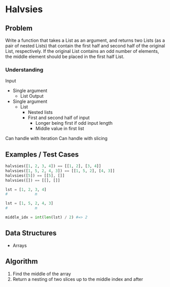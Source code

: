 # Halvsies

## Problem

Write a function that takes a List as an argument, and returns two Lists (as a pair of nested Lists) that contain the first half and second half of the original List, respectively. If the original List contains an odd number of elements, the middle element should be placed in the first half List.

### Understanding

Input
- Single argument
	- List
Output
- Single argument
	- List
		- Nested lists
		- First and second half of input
			- Longer being first if odd input length
			- Middle value in first list

Can handle with iteration
Can handle with slicing

## Examples / Test Cases

```python
halvsies([1, 2, 3, 4]) == [[1, 2], [3, 4]]
halvsies([1, 5, 2, 4, 3]) == [[1, 5, 2], [4, 3]]
halvsies([5]) == [[5], []]
halvsies([]) == [[], []]

lst = [1, 2, 3, 4]
#            m

lst = [1, 5, 2, 4, 3]
#            m

middle_idx = int(len(lst) / 2) #=> 2
```

## Data Structures

- Arrays

## Algorithm

1. Find the middle of the array
2. Return a nesting of two slices up to the middle index and after
